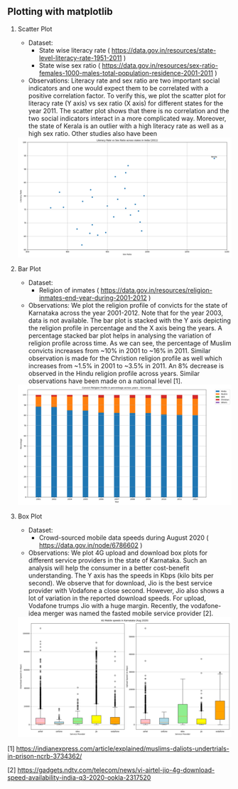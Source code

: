 Plotting with matplotlib
------------------------

1. Scatter Plot
	* Dataset: 
		- State wise literacy rate ( https://data.gov.in/resources/state-level-literacy-rate-1951-2011 )
		- State wise sex ratio ( https://data.gov.in/resources/sex-ratio-females-1000-males-total-population-residence-2001-2011 )
	* Observations: Literacy rate and sex ratio are two important social indicators and one would expect them to be correlated with a positive
	correlation factor. To verify this, we plot the scatter plot for literacy rate (Y axis) vs sex ratio (X axis) for different states for the
	year 2011. The scatter plot shows that there is no correlation and the two social indicators interact in a more complicated way. Moreover,
	the state of Kerala is an outlier with a high literacy rate as well as a high sex ratio. Other studies also have been 

	<img src="plots/scatter_plot.png" width="600"/>

2. Bar Plot
	* Dataset:
		- Religion of inmates ( https://data.gov.in/resources/religion-inmates-end-year-during-2001-2012 )
	* Observations: We plot the religion profile of convicts for the state of Karnataka across the year 2001-2012. Note that for the year 2003,
	data is not available. The bar plot is stacked with the Y axis depicting the religion profile in percentage and the X axis being the years.
	A percentage stacked bar plot helps in analysing the variation of religion profile across time. As we can see, the percentage of Muslim 
	convicts increases from ~10% in 2001 to ~16% in 2011. Similar observation is made for the Christion religion profile as well which increases
	from ~1.5% in 2001 to ~3.5% in 2011. An 8% decrease is observed in the Hindu religion profile across years. Similar observations have been made
	on a national level [1].

	<img src="plots/bar_plot.png" width="600"/>

3. Box Plot
	* Dataset:
		- Crowd-sourced mobile data speeds during August 2020 ( https://data.gov.in/node/6786602 ) 
	* Observations: We plot 4G upload and download box plots for different service providers in the state of Karnataka. Such an analysis will help
	the consumer in a better cost-benefit understanding. The Y axis has the speeds in Kbps (kilo bits per second). We observe that for download, Jio
	is the best service provider with Vodafone a close second. However, Jio also shows a lot of variation in the reported download speeds. For upload,
	Vodafone trumps Jio with a huge margin. Recently, the vodafone-idea merger was named the fasted mobile service provider [2].

	<img src="plots/box_plot.png" width="600"/>

[1] https://indianexpress.com/article/explained/muslims-daliots-undertrials-in-prison-ncrb-3734362/

[2] https://gadgets.ndtv.com/telecom/news/vi-airtel-jio-4g-download-speed-availability-india-q3-2020-ookla-2317520

